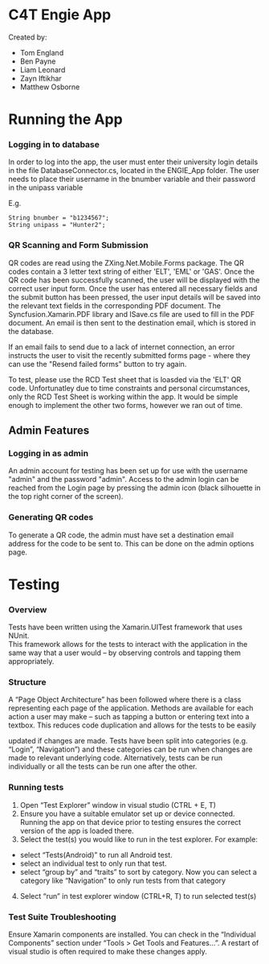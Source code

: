 # C4T Engie App
Created by:
* Tom England
* Ben Payne
* Liam Leonard
* Zayn Iftikhar
* Matthew Osborne

# Running the App
### Logging in to database
In order to log into the app, the user must enter their university login details
in the file DatabaseConnector.cs, located in the ENGIE_App folder. The user needs to
place their username in the bnumber variable and their password in the unipass variable

E.g.
```
String bnumber = "b1234567";
String unipass = "Hunter2";
```

### QR Scanning and Form Submission
QR codes are read using the ZXing.Net.Mobile.Forms package. The QR codes contain
a 3 letter text string of either 'ELT', 'EML' or 'GAS'. Once the QR code has been
successfully scanned, the user will be displayed with the correct user input form.
Once the user has entered all necessary fields and the submit button has been
pressed, the user input details will be saved into the relevant text fields in the
corresponding PDF document. The Syncfusion.Xamarin.PDF library and ISave.cs file
are used to fill in the PDF document. An email is then sent to the destination email,
which is stored in the database.

If an email fails to send due to a lack of internet connection, an error instructs
the user to visit the recently submitted forms page - where they can use the "Resend failed forms"
button to try again. 

To test, please use the RCD Test sheet that is loasded via the 'ELT' QR code.
Unfortunatley due to time constraints and personal circumstances, only the RCD Test Sheet is working
within the app.  It would be simple enough to implement the other two forms, however
we ran out of time.

## Admin Features

### Logging in as admin
An admin account for testing has been set up for use with the username "admin"
and the password "admin". Access to the admin login can be reached from the Login
page by pressing the admin icon (black silhouette in the top right corner of the screen).

### Generating QR codes
To generate a QR code, the admin must have set a destination email address for the code to be sent to. 
This can be done on the admin options page.

# Testing
### Overview
Tests have been written using the Xamarin.UITest framework that uses NUnit.  
This framework allows for the tests to interact with the application in the same
way that a user would – by observing controls and tapping them appropriately.

### Structure
A “Page Object Architecture” has been followed where there is a class
representing each page of the application.  Methods are available for each
action a user may make – such as tapping a button or entering text into a
textbox.  This reduces code duplication and allows for the tests to be easily

updated if changes are made.
Tests have been split into categories (e.g. “Login”, “Navigation”) and these
categories can be run when changes are made to relevant underlying code.
Alternatively, tests can be run individually or all the tests can be run one
after the other.

### Running tests
1. Open “Test Explorer” window in visual studio (CTRL + E, T)
2. Ensure you have a suitable emulator set up or device connected.  Running the app on that device prior to testing ensures the correct version of the app is loaded there.
3. Select the test(s) you would like to run in the test explorer.  For example:

* select “Tests(Android)” to run all Android test.
* select an individual test to only run that test.
* select “group by” and “traits” to sort by category.  Now you can select a category like “Navigation” to only run tests from that category
4. Select “run” in test explorer window (CTRL+R, T) to run selected test(s)

### Test Suite Troubleshooting
Ensure Xamarin components are installed.  You can check in the
“Individual Components” section under “Tools > Get Tools and Features…”.
A restart of visual studio is often required to make these changes apply.
